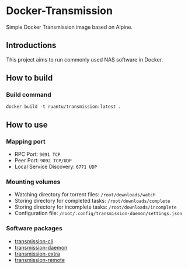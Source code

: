 # Docker-Transmission
Simple Docker Transmission image based on Alpine.

## Introductions
This project aims to run commonly used NAS software in Docker.

## How to build

### Build command
`docker build -t ruantu/transmission:latest .`

## How to use

### Mapping port
- RPC Port: `9091 TCP`
- Peer Port: `9092 TCP/UDP`
- Local Service Discovery: `6771 UDP`

### Mounting volumes
- Watching directory for torrent files: `/root/downloads/watch`  
- Storing directory for completed tasks: `/root/downloads/complete`  
- Storing directory for incomplete tasks: `/root/downloads/incomplete`  
- Configuration file: `/root/.config/transmission-daemon/settings.json`  

### Software packages
- [transmission-cli](https://pkgs.alpinelinux.org/packages?name=transmission-cli&branch=edge&repo=&arch=&maintainer=)
- [transmission-daemon](https://pkgs.alpinelinux.org/packages?name=transmission-daemon&branch=edge&repo=&arch=&maintainer=)
- [transmission-extra](https://pkgs.alpinelinux.org/packages?name=transmission-extra&branch=edge&repo=&arch=&maintainer=)
- [transmission-remote](https://pkgs.alpinelinux.org/packages?name=transmission-remote&branch=edge&repo=&arch=&maintainer=)
